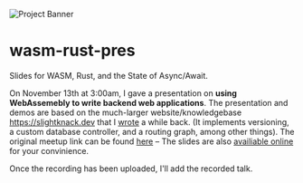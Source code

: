 ![Project Banner](https://cdn.discordapp.com/attachments/677929380780965948/774537349048172554/Frame_19.png)

# wasm-rust-pres
Slides for WASM, Rust, and the State of Async/Await.

On November 13th at 3:00am, I gave a presentation on **using WebAssemebly to write backend web applications**. The presentation and demos are based on the much-larger website/knowledgebase https://slightknack.dev that I [wrote](https://github.com/slightknack/website) a while back. (It implements versioning, a custom database controller, and a routing graph, among other things). The original meetup link can be found [here](https://www.meetup.com/utah-rust/events/273757338/) – The slides are also [availiable online](https://docs.google.com/presentation/d/1cGBil9FRQVijJ5XCWkBS9AMJXsKHvaPDNGFb3IueWQA/edit?usp=sharing) for your convinience.

Once the recording has been uploaded, I'll add the recorded talk.
